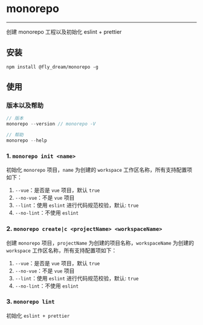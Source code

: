 # monorepo

---

创建 monorepo 工程以及初始化 eslint + prettier

## 安装

```
npm install @fly_dream/monorepo -g
```

## 使用

### 版本以及帮助

```javascript
// 版本
monorepo --version // monorepo -V

// 帮助
monorepo --help
```

### 1. `monorepo init <name>`

初始化 `monorepo` 项目，`name` 为创建的 `workspace` 工作区名称，所有支持配置项如下：

1. `--vue`：是否是 `vue` 项目，默认 `true`
2. `--no-vue`：不是 `vue` 项目
3. `--lint`：使用 `eslint` 进行代码规范校验，默认: `true`
4. `--no-lint`：不使用 `eslint`

### 2. `monorepo create|c <projectName> <workspaceName>`

创建 `monorepo` 项目，`projectName` 为创建的项目名称，`workspaceName` 为创建的 `workspace` 工作区名称，所有支持配置项如下：

1. `--vue`：是否是 `vue` 项目，默认 `true`
2. `--no-vue`：不是 `vue` 项目
3. `--lint`：使用 `eslint` 进行代码规范校验，默认: `true`
4. `--no-lint`：不使用 `eslint`

### 3. `monorepo lint`

初始化 `eslint + prettier`
